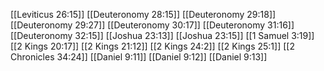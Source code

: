 [[Leviticus 26:15]]
[[Deuteronomy 28:15]]
[[Deuteronomy 29:18]]
[[Deuteronomy 29:27]]
[[Deuteronomy 30:17]]
[[Deuteronomy 31:16]]
[[Deuteronomy 32:15]]
[[Joshua 23:13]]
[[Joshua 23:15]]
[[1 Samuel 3:19]]
[[2 Kings 20:17]]
[[2 Kings 21:12]]
[[2 Kings 24:2]]
[[2 Kings 25:1]]
[[2 Chronicles 34:24]]
[[Daniel 9:11]]
[[Daniel 9:12]]
[[Daniel 9:13]]
